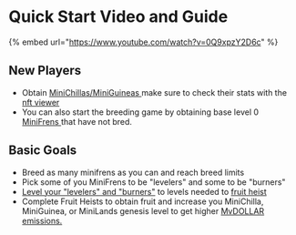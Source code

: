 # Quick Start Video and Guide

{% embed url="https://www.youtube.com/watch?v=0Q9xpzY2D6c" %}

## New Players

* Obtain [MiniChillas/MiniGuineas ](../miniverse-nfts.md)make sure to check their stats with the [nft viewer](https://breeding.mvfinance.club/)
* You can also start the breeding game by obtaining base level 0 [MiniFrens ](../miniverse-nfts.md)that have not bred.

## Basic Goals

* Breed as many minifrens as you can and reach breed limits
* Pick some of you MiniFrens to be "levelers" and some to be "burners"
* [Level your "levelers" and "burners"](minifren-leveling.md) to levels needed to [fruit heist](fruit-heists.md)
* Complete Fruit Heists to obtain fruit and increase you MiniChilla, MiniGuinea, or MiniLands genesis level to get higher [MvDOLLAR emissions.](genesis-nft-nodes.md)&#x20;
